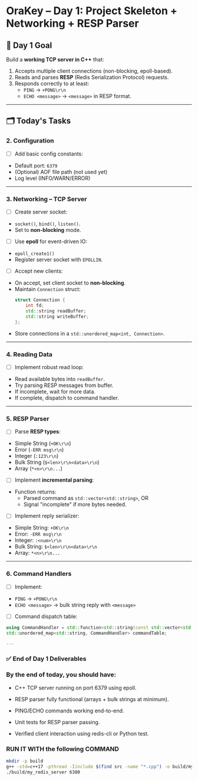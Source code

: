 # OraKey – Day 1: Project Skeleton + Networking + RESP Parser

## 🎯 Day 1 Goal
Build a **working TCP server in C++** that:
1. Accepts multiple client connections (non-blocking, epoll-based).
2. Reads and parses **RESP** (Redis Serialization Protocol) requests.
3. Responds correctly to at least:
   - `PING` → `+PONG\r\n`
   - `ECHO <message>` → `<message>` in RESP format.

---


## 🗂️ Today's Tasks


### 2. Configuration
- [ ] Add basic config constants:
- Default port: `6379`
- (Optional) AOF file path (not used yet)
- Log level (INFO/WARN/ERROR)

---

### 3. Networking – TCP Server
- [ ] Create server socket:
- `socket()`, `bind()`, `listen()`.
- Set to **non-blocking** mode.
- [ ] Use **epoll** for event-driven IO:
- `epoll_create1()`
- Register server socket with `EPOLLIN`.
- [ ] Accept new clients:
- On accept, set client socket to **non-blocking**.
- Maintain `Connection` struct:
  ```cpp
  struct Connection {
      int fd;
      std::string readBuffer;
      std::string writeBuffer;
  };
  ```
- Store connections in a `std::unordered_map<int, Connection>`.

---

### 4. Reading Data
- [ ] Implement robust read loop:
- Read available bytes into `readBuffer`.
- Try parsing RESP messages from buffer.
- If incomplete, wait for more data.
- If complete, dispatch to command handler.

---

### 5. RESP Parser
- [ ] Parse **RESP types**:
- Simple String (`+OK\r\n`)
- Error (`-ERR msg\r\n`)
- Integer (`:123\r\n`)
- Bulk String (`$<len>\r\n<data>\r\n`)
- Array (`*<n>\r\n...`)
- [ ] Implement **incremental parsing**:
- Function returns:
  - Parsed command as `std::vector<std::string>`, OR
  - Signal "incomplete" if more bytes needed.
- [ ] Implement reply serializer:
- Simple String: `+OK\r\n`
- Error: `-ERR msg\r\n`
- Integer: `:<num>\r\n`
- Bulk String: `$<len>\r\n<data>\r\n`
- Array: `*<n>\r\n...`

---

### 6. Command Handlers
- [ ] Implement:
- `PING` → `+PONG\r\n`
- `ECHO <message>` → bulk string reply with `<message>`
- [ ] Command dispatch table:
```cpp
using CommandHandler = std::function<std::string(const std::vector<std::string>&)>;
std::unordered_map<std::string, CommandHandler> commandTable;

---
``` 

### ✅ End of Day 1 Deliverables
### By the end of today, you should have:

- C++ TCP server running on port 6379 using epoll.

- RESP parser fully functional (arrays + bulk strings at minimum).

- PING/ECHO commands working end-to-end.

- Unit tests for RESP parser passing.

- Verified client interaction using redis-cli or Python test.





### RUN IT WITH the following COMMAND
``` BASH
mkdir -p build
g++ -std=c++17 -pthread -Iinclude $(find src -name "*.cpp") -o build/my_redis_server
./build/my_redis_server 6380
```